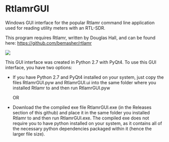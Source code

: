 # RtlamrGUI
Windows GUI interface for the popular Rtlamr command line application used for reading utility meters with an RTL-SDR.

This program requires Rtlamr, written by Douglas Hall, and can be found here: https://github.com/bemasher/rtlamr

![](../master/RtlamrGUI.jpg)

This GUI interface was created in Python 2.7 with PyQt4. To use this GUI interface, you have two options:
- If you have Python 2.7 and PyQt4 installed on your system, just copy the files RtlamrGUI.pyw and RtlamrGUI.ui into the same folder where you installed Rtlamr to and then run RtlamrGUI.pyw

  OR

- Download the the compiled exe file RtlamrGUI.exe (in the Releases section of this github) and place it in the same folder you installed Rtlamr to and then run RtlamrGUI.exe. The compiled exe does not require you to have python installed on your system, as it contains all of the necessary python dependencies packaged within it (hence the larger file size). 
